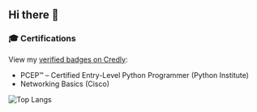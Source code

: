 ## Hi there 👋

### 🎓 Certifications

View my [verified badges on Credly](https://www.credly.com/users/gracia-kleijnen):

- PCEP™ – Certified Entry-Level Python Programmer (Python Institute)
- Networking Basics (Cisco)

![Top Langs](https://github-readme-stats.vercel.app/api/top-langs/?username=igk190&layout=compact)

<!--
**igk190/igk190** is a ✨ _special_ ✨ repository because its `README.md` (this file) appears on your GitHub profile.

Here are some ideas to get you started:

- 🔭 I’m currently working on ...
- 🌱 I’m currently learning ...
- 👯 I’m looking to collaborate on ...
- 🤔 I’m looking for help with ...
- 💬 Ask me about ...
- 📫 How to reach me: ...
- 😄 Pronouns: ...
- ⚡ Fun fact: ...
-->
